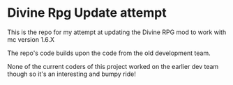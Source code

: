 Divine Rpg Update attempt
==========

This is the repo for my attempt at updating the Divine RPG mod to work with mc version 1.6.X

The repo's code builds upon the code from the old development team.

None of the current coders of this project worked on the earlier dev team though so it's an interesting and bumpy ride!


